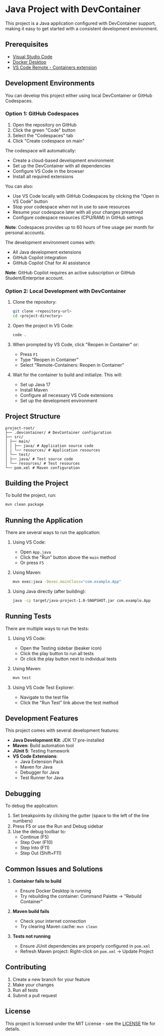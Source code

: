 # Java Project with DevContainer

This project is a Java application configured with DevContainer support, making it easy to get started with a consistent development environment.

## Prerequisites

- [Visual Studio Code](https://code.visualstudio.com/)
- [Docker Desktop](https://www.docker.com/products/docker-desktop/)
- [VS Code Remote - Containers extension](https://marketplace.visualstudio.com/items?itemName=ms-vscode-remote.remote-containers)

## Development Environments

You can develop this project either using local DevContainer or GitHub Codespaces.

### Option 1: GitHub Codespaces

1. Open the repository on GitHub
2. Click the green "Code" button
3. Select the "Codespaces" tab
4. Click "Create codespace on main"

The codespace will automatically:
- Create a cloud-based development environment
- Set up the DevContainer with all dependencies
- Configure VS Code in the browser
- Install all required extensions

You can also:
- Use VS Code locally with GitHub Codespaces by clicking the "Open in VS Code" button
- Stop your codespace when not in use to save resources
- Resume your codespace later with all your changes preserved
- Configure codespace resources (CPU/RAM) in GitHub settings

**Note**: Codespaces provides up to 60 hours of free usage per month for personal accounts.

The development environment comes with:
- All Java development extensions
- GitHub Copilot integration
- GitHub Copilot Chat for AI assistance

**Note**: GitHub Copilot requires an active subscription or GitHub Student/Enterprise account.

### Option 2: Local Development with DevContainer

1. Clone the repository:
   ```bash
   git clone <repository-url>
   cd <project-directory>
   ```

2. Open the project in VS Code:
   ```bash
   code .
   ```

3. When prompted by VS Code, click "Reopen in Container" or:
   - Press `F1`
   - Type "Reopen in Container"
   - Select "Remote-Containers: Reopen in Container"

4. Wait for the container to build and initialize. This will:
   - Set up Java 17
   - Install Maven
   - Configure all necessary VS Code extensions
   - Set up the development environment

## Project Structure 
```
project-root/
├── .devcontainer/ # DevContainer configuration
├── src/
│ ├── main/
│ │ ├── java/ # Application source code
│ │ └── resources/ # Application resources
│ └── test/
│ ├── java/ # Test source code
│ └── resources/ # Test resources
└── pom.xml # Maven configuration
```

## Building the Project

To build the project, run:

```bash
mvn clean package
```

## Running the Application

There are several ways to run the application:

1. Using VS Code:
   - Open `App.java`
   - Click the "Run" button above the `main` method
   - Or press `F5`

2. Using Maven:
   ```bash
   mvn exec:java -Dexec.mainClass="com.example.App"
   ```

3. Using Java directly (after building):
   ```bash
   java -cp target/java-project-1.0-SNAPSHOT.jar com.example.App
   ```

## Running Tests

There are multiple ways to run the tests:

1. Using VS Code:
   - Open the Testing sidebar (beaker icon)
   - Click the play button to run all tests
   - Or click the play button next to individual tests

2. Using Maven:
   ```bash
   mvn test
   ```

3. Using VS Code Test Explorer:
   - Navigate to the test file
   - Click the "Run Test" link above the test method

## Development Features

This project comes with several development features:

- **Java Development Kit**: JDK 17 pre-installed
- **Maven**: Build automation tool
- **JUnit 5**: Testing framework
- **VS Code Extensions**:
  - Java Extension Pack
  - Maven for Java
  - Debugger for Java
  - Test Runner for Java

## Debugging

To debug the application:

1. Set breakpoints by clicking the gutter (space to the left of the line numbers)
2. Press F5 or use the Run and Debug sidebar
3. Use the debug toolbar to:
   - Continue (F5)
   - Step Over (F10)
   - Step Into (F11)
   - Step Out (Shift+F11)

## Common Issues and Solutions

1. **Container fails to build**
   - Ensure Docker Desktop is running
   - Try rebuilding the container: Command Palette → "Rebuild Container"

2. **Maven build fails**
   - Check your internet connection
   - Try clearing Maven cache: `mvn clean`

3. **Tests not running**
   - Ensure JUnit dependencies are properly configured in `pom.xml`
   - Refresh Maven project: Right-click on `pom.xml` → Update Project

## Contributing

1. Create a new branch for your feature
2. Make your changes
3. Run all tests
4. Submit a pull request

## License

This project is licensed under the MIT License - see the [LICENSE](LICENSE) file for details. 